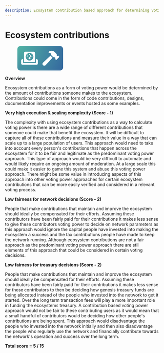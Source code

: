```yaml
---
description: Ecosystem contribution based approach for determining voting power
---
```


# Ecosystem contributions

<div align="left">

<figure><img src="../../.gitbook/assets/voting-power-ecosystem-contributions.png" alt="" width="150"><figcaption></figcaption></figure>

</div>

**Overview**

Ecosystem contributions as a form of voting power would be determined by the amount of contributions someone makes to the ecosystem. Contributions could come in the form of code contributions, designs, documentation improvements or events hosted as some examples.



**Very high execution & scaling complexity (Score - 1)**

The complexity with using ecosystem contributions as a way to calculate voting power is there are a wide range of different contributions that someone could make that benefit the ecosystem. It will be difficult to capture all of these contributions and measure their value in a way that can scale up to a large population of users. This approach would need to take into account every person's contributions that happen across the ecosystem for it to be fair and legitimate as the predominant voting power approach. This type of approach would be very difficult to automate and would likely require an ongoing amount of moderation. At a large scale this could make it easier to game this system and abuse this voting power approach. There might be some value in introducing aspects of this approach into other voting power approaches for certain ecosystem contributions that can be more easily verified and considered in a relevant voting process.



**Low fairness for network decisions (Score - 2)**

People that make contributions that maintain and improve the ecosystem should ideally be compensated for their efforts. Assuming these contributors have been fairly paid for their contributions it makes less sense to give these contributors voting power to decide on network parameters as this approach would ignore the capital people have invested into making the ecosystem a success and the tax contributions people have made to keep the network running. Although ecosystem contributions are not a fair approach as the predominant voting power approach there are still elements of this approach that could be considered in certain voting decisions.



**Low fairness for treasury decisions (Score - 2)**

People that make contributions that maintain and improve the ecosystem should ideally be compensated for their efforts. Assuming these contributors have been fairly paid for their contributions it makes less sense for those contributors to then be deciding how genesis treasury funds are being allocated instead of the people who invested into the network to get it started. Over the long term transaction fees will play a more important role in funding the ecosystems treasury. A contribution based voting power approach would not be fair to these contributing users as it would mean that a small handful of contributors would be deciding how other people's contributions are being spent. This approach would disadvantage the people who invested into the network initially and then also disadvantage the people who regularly use the network and financially contribute towards the network's operation and success over the long term.



**Total score = 5 / 15**
